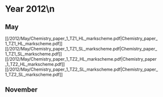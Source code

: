# Year 2012\n
## May
[[/2012/May/Chemistry_paper_1_TZ1_HL_markscheme.pdf|Chemistry_paper_1_TZ1_HL_markscheme.pdf]]
[[/2012/May/Chemistry_paper_1_TZ1_SL_markscheme.pdf|Chemistry_paper_1_TZ1_SL_markscheme.pdf]]
[[/2012/May/Chemistry_paper_1_TZ2_HL_markscheme.pdf|Chemistry_paper_1_TZ2_HL_markscheme.pdf]]
[[/2012/May/Chemistry_paper_1_TZ2_SL_markscheme.pdf|Chemistry_paper_1_TZ2_SL_markscheme.pdf]]

## November
